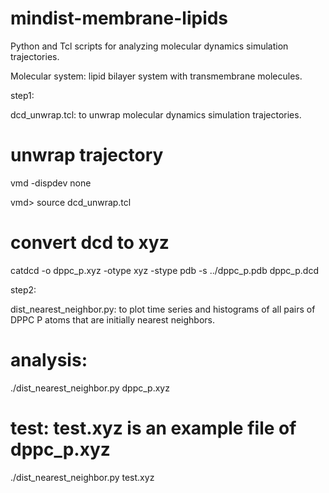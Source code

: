# mindist-membrane-lipids


Python and Tcl scripts for analyzing molecular dynamics simulation trajectories.

Molecular system: lipid bilayer system with transmembrane molecules.


step1:

   dcd_unwrap.tcl: to unwrap molecular dynamics simulation trajectories.

   # unwrap trajectory
   
   vmd -dispdev none
   
   vmd> source dcd_unwrap.tcl

   # convert dcd to xyz
   
   catdcd -o dppc_p.xyz -otype xyz -stype pdb -s ../dppc_p.pdb  dppc_p.dcd


step2: 

   dist_nearest_neighbor.py: to plot time series and histograms of all pairs of DPPC P atoms that are initially nearest neighbors.

   # analysis:
   
   ./dist_nearest_neighbor.py dppc_p.xyz

   # test: test.xyz is an example file of dppc_p.xyz
   
   ./dist_nearest_neighbor.py test.xyz
